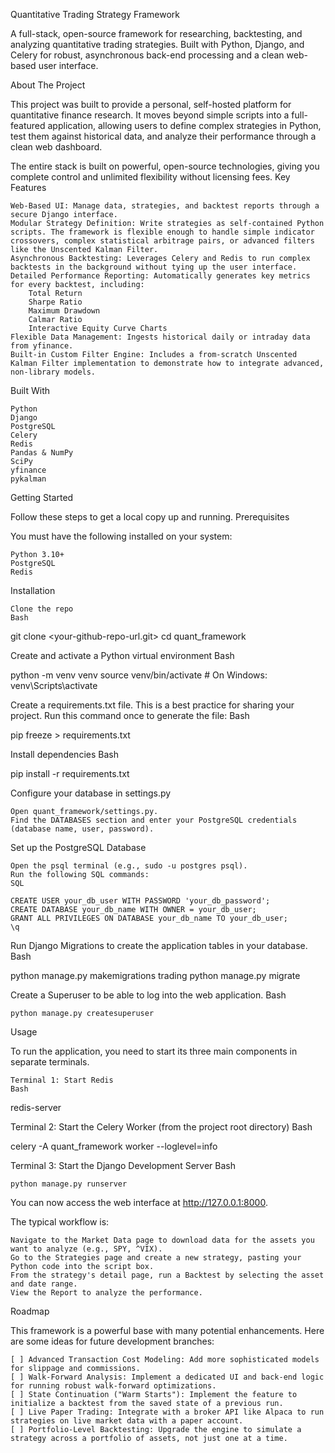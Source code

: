 Quantitative Trading Strategy Framework

A full-stack, open-source framework for researching, backtesting, and analyzing quantitative trading strategies. Built with Python, Django, and Celery for robust, asynchronous back-end processing and a clean web-based user interface.

About The Project

This project was built to provide a personal, self-hosted platform for quantitative finance research. It moves beyond simple scripts into a full-featured application, allowing users to define complex strategies in Python, test them against historical data, and analyze their performance through a clean web dashboard.

The entire stack is built on powerful, open-source technologies, giving you complete control and unlimited flexibility without licensing fees.
Key Features

    Web-Based UI: Manage data, strategies, and backtest reports through a secure Django interface.
    Modular Strategy Definition: Write strategies as self-contained Python scripts. The framework is flexible enough to handle simple indicator crossovers, complex statistical arbitrage pairs, or advanced filters like the Unscented Kalman Filter.
    Asynchronous Backtesting: Leverages Celery and Redis to run complex backtests in the background without tying up the user interface.
    Detailed Performance Reporting: Automatically generates key metrics for every backtest, including:
        Total Return
        Sharpe Ratio
        Maximum Drawdown
        Calmar Ratio
        Interactive Equity Curve Charts
    Flexible Data Management: Ingests historical daily or intraday data from yfinance.
    Built-in Custom Filter Engine: Includes a from-scratch Unscented Kalman Filter implementation to demonstrate how to integrate advanced, non-library models.

Built With

    Python
    Django
    PostgreSQL
    Celery
    Redis
    Pandas & NumPy
    SciPy
    yfinance
    pykalman

Getting Started

Follow these steps to get a local copy up and running.
Prerequisites

You must have the following installed on your system:

    Python 3.10+
    PostgreSQL
    Redis

Installation

    Clone the repo
    Bash

git clone <your-github-repo-url.git>
cd quant_framework

Create and activate a Python virtual environment
Bash

python -m venv venv
source venv/bin/activate  # On Windows: venv\Scripts\activate

Create a requirements.txt file. This is a best practice for sharing your project. Run this command once to generate the file:
Bash

pip freeze > requirements.txt

Install dependencies
Bash

pip install -r requirements.txt

Configure your database in settings.py

    Open quant_framework/settings.py.
    Find the DATABASES section and enter your PostgreSQL credentials (database name, user, password).

Set up the PostgreSQL Database

    Open the psql terminal (e.g., sudo -u postgres psql).
    Run the following SQL commands:
    SQL

    CREATE USER your_db_user WITH PASSWORD 'your_db_password';
    CREATE DATABASE your_db_name WITH OWNER = your_db_user;
    GRANT ALL PRIVILEGES ON DATABASE your_db_name TO your_db_user;
    \q

Run Django Migrations to create the application tables in your database.
Bash

python manage.py makemigrations trading
python manage.py migrate

Create a Superuser to be able to log into the web application.
Bash

    python manage.py createsuperuser

Usage

To run the application, you need to start its three main components in separate terminals.

    Terminal 1: Start Redis
    Bash

redis-server

Terminal 2: Start the Celery Worker (from the project root directory)
Bash

celery -A quant_framework worker --loglevel=info

Terminal 3: Start the Django Development Server
Bash

    python manage.py runserver

You can now access the web interface at http://127.0.0.1:8000.

The typical workflow is:

    Navigate to the Market Data page to download data for the assets you want to analyze (e.g., SPY, ^VIX).
    Go to the Strategies page and create a new strategy, pasting your Python code into the script box.
    From the strategy's detail page, run a Backtest by selecting the asset and date range.
    View the Report to analyze the performance.

Roadmap

This framework is a powerful base with many potential enhancements. Here are some ideas for future development branches:

    [ ] Advanced Transaction Cost Modeling: Add more sophisticated models for slippage and commissions.
    [ ] Walk-Forward Analysis: Implement a dedicated UI and back-end logic for running robust walk-forward optimizations.
    [ ] State Continuation ("Warm Starts"): Implement the feature to initialize a backtest from the saved state of a previous run.
    [ ] Live Paper Trading: Integrate with a broker API like Alpaca to run strategies on live market data with a paper account.
    [ ] Portfolio-Level Backtesting: Upgrade the engine to simulate a strategy across a portfolio of assets, not just one at a time.
